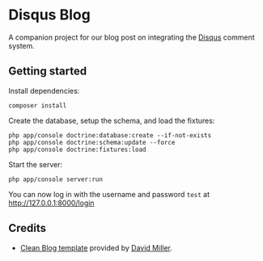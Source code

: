 # Disqus Blog

A companion project for our blog post on integrating the [Disqus](https://disqus.com/) comment system.

## Getting started

Install dependencies:

```
composer install
```

Create the database, setup the schema, and load the fixtures:

```
php app/console doctrine:database:create --if-not-exists
php app/console doctrine:schema:update --force
php app/console doctrine:fixtures:load
```

Start the server:

```
php app/console server:run
```

You can now log in with the username and password `test` at http://127.0.0.1:8000/login

## Credits

- [Clean Blog template](https://startbootstrap.com/template-overviews/clean-blog/) provided by [David Miller](http://davidmiller.io/).
